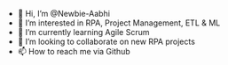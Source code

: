 - 👋 Hi, I’m @Newbie-Aabhi
- 👀 I’m interested in RPA, Project Management, ETL & ML
- 🌱 I’m currently learning Agile Scrum
- 💞️ I’m looking to collaborate on new RPA projects
- 📫 How to reach me via Github

<!---
Newbie-Aabhi/Newbie-Aabhi is a ✨ special ✨ repository because its `README.md` (this file) appears on your GitHub profile.
You can click the Preview link to take a look at your changes.
--->

